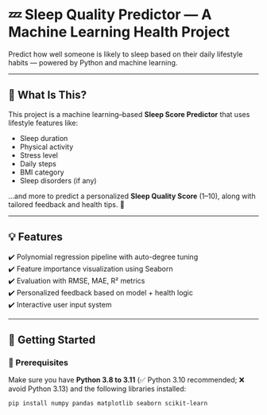# 💤 Sleep Quality Predictor — A Machine Learning Health Project

Predict how well someone is likely to sleep based on their daily lifestyle habits — powered by Python and machine learning.

---

## 📌 What Is This?

This project is a machine learning–based **Sleep Score Predictor** that uses lifestyle features like:

- Sleep duration
- Physical activity
- Stress level
- Daily steps
- BMI category
- Sleep disorders (if any)

…and more to predict a personalized **Sleep Quality Score** (1–10), along with tailored feedback and health tips. 🧠

---

## 💡 Features

✔️ Polynomial regression pipeline with auto-degree tuning  
✔️ Feature importance visualization using Seaborn  
✔️ Evaluation with RMSE, MAE, R² metrics  
✔️ Personalized feedback based on model + health logic  
✔️ Interactive user input system  

---

## 🚀 Getting Started

### 🔧 Prerequisites

Make sure you have **Python 3.8 to 3.11** (✅ Python 3.10 recommended; ❌ avoid Python 3.13) and the following libraries installed:


```bash
pip install numpy pandas matplotlib seaborn scikit-learn
